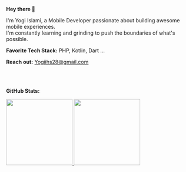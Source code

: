 **Hey there 👋**

I'm Yogi Islami, a Mobile Developer passionate about building awesome mobile experiences.<br>
I'm constantly learning and grinding to push the boundaries of what's possible.

**Favorite Tech Stack:**  PHP, Kotlin, Dart ...

**Reach out:** Yogiihs28@gmail.com

<br>
<br>

**GitHub Stats:**
<p align="left">
<a href="https://github.com/itsmeyogs">
  <img height="180em" src="https://github-readme-stats-eight-theta.vercel.app/api?username=itsmeyogs&show_icons=true&theme=algolia&include_all_commits=true&count_private=true"/>
  <img height="180em" src="https://github-readme-stats-eight-theta.vercel.app/api/top-langs/?username=itsmeyogs&layout=compact&langs_count=8&theme=algolia"/>
</a>
</p>
